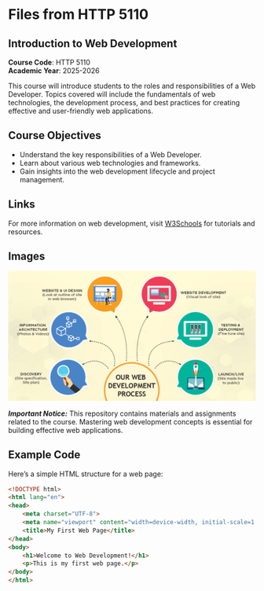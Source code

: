 # Files from HTTP 5110

## Introduction to Web Development

**Course Code**: HTTP 5110  
**Academic Year**: 2025-2026

This course will introduce students to the roles and responsibilities of a Web Developer. Topics covered will include the fundamentals of web technologies, the development process, and best practices for creating effective and user-friendly web applications.

## Course Objectives
- Understand the key responsibilities of a Web Developer.
- Learn about various web technologies and frameworks.
- Gain insights into the web development lifecycle and project management.

## Links

For more information on web development, visit [W3Schools](https://www.w3schools.com) for tutorials and resources.

## Images

![Web Development Process](./main-cover-01.webp)

***Important Notice:*** This repository contains materials and assignments related to the course. Mastering web development concepts is essential for building effective web applications.

## Example Code

Here’s a simple HTML structure for a web page:

```html
<!DOCTYPE html>
<html lang="en">
<head>
    <meta charset="UTF-8">
    <meta name="viewport" content="width=device-width, initial-scale=1.0">
    <title>My First Web Page</title>
</head>
<body>
    <h1>Welcome to Web Development!</h1>
    <p>This is my first web page.</p>
</body>
</html>
